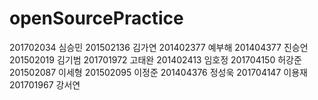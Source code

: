 # openSourcePractice
201702034 심승민
201502136 김가연
201402377 예부해
201404377 진승언
201502019 김기범
201701972 고태완
201402413 임호정
201704150 허강준
201502087 이세형
201502095 이정준
201404376 정성욱
201704147 이용재
201701967 강서연
